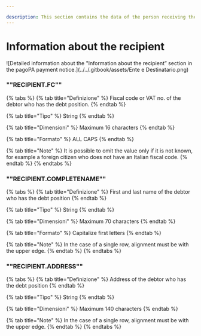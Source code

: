 ```yaml
---

description: This section contains the data of the person receiving the payment notice.
---
```


# Information about the recipient

![Detailed information about the "Information about the recipient” section in the pagoPA payment notice.](../../.gitbook/assets/Ente e Destinatario.png)

### ""RECIPIENT.FC"" <a href="#destinatario-cf" id="destinatario-cf"></a>

{% tabs %} {% tab title="Definizione" %} Fiscal code or VAT no. of the debtor who has the debt position. {% endtab %}

{% tab title="Tipo" %} String {% endtab %}

{% tab title="Dimensioni" %} Maximum 16 characters {% endtab %}

{% tab title="Formato" %} ALL CAPS {% endtab %}

{% tab title="Note" %} It is possible to omit the value only if it is not known, for example a foreign citizen who does not have an Italian fiscal code. {% endtab %} {% endtabs %}

### ""RECIPIENT.COMPLETENAME"" <a href="#destinatario-nomecompleto" id="destinatario-nomecompleto"></a>

{% tabs %} {% tab title="Definizione" %} First and last name of the debtor who has the debt position {% endtab %}

{% tab title="Tipo" %} String {% endtab %}

{% tab title="Dimensioni" %} Maximum 70 characters {% endtab %}

{% tab title="Formato" %} Capitalize first letters {% endtab %}

{% tab title="Note" %} In the case of a single row, alignment must be with the upper edge. {% endtab %} {% endtabs %}

### ""RECIPIENT.ADDRESS"" <a href="#destinatario-indirizzo" id="destinatario-indirizzo"></a>

{% tabs %} {% tab title="Definizione" %} Address of the debtor who has the debt position {% endtab %}

{% tab title="Tipo" %} String {% endtab %}

{% tab title="Dimensioni" %} Maximum 140 characters {% endtab %}

{% tab title="Note" %} In the case of a single row, alignment must be with the upper edge. {% endtab %} {% endtabs %}